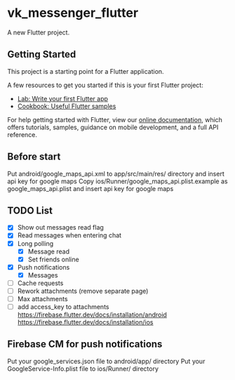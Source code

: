 # vk_messenger_flutter

A new Flutter project.

## Getting Started

This project is a starting point for a Flutter application.

A few resources to get you started if this is your first Flutter project:

- [Lab: Write your first Flutter app](https://flutter.dev/docs/get-started/codelab)
- [Cookbook: Useful Flutter samples](https://flutter.dev/docs/cookbook)

For help getting started with Flutter, view our
[online documentation](https://flutter.dev/docs), which offers tutorials,
samples, guidance on mobile development, and a full API reference.

## Before start
Put android/google_maps_api.xml to app/src/main/res/ directory and insert api key for google maps
Copy ios/Runner/google_maps_api.plist.example as google_maps_api.plist and insert api key for google maps

## TODO List

- [x] Show out messages read flag
- [x] Read messages when entering chat
- [x] Long polling
  - [x] Message read
  - [x] Set friends online
- [x] Push notifications
  - [x] Messages
- [ ] Cache requests
- [ ] Rework attachments (remove separate page)
- [ ] Max attachments
- [ ] add access_key to attachments
https://firebase.flutter.dev/docs/installation/android
https://firebase.flutter.dev/docs/installation/ios
## Firebase CM for push notifications
Put your google_services.json file to android/app/ directory
Put your GoogleService-Info.plist file to ios/Runner/ directory

